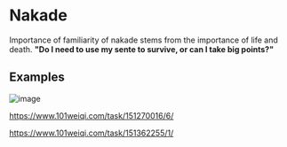 # Nakade

Importance of familiarity of nakade stems from the importance of life and death.
**"Do I need to use my sente to survive, or can I take big points?"**

## Examples
![image](https://user-images.githubusercontent.com/37749/222268090-e64bc43b-1701-43be-a853-a33ab87b310b.png)

https://www.101weiqi.com/task/151270016/6/

https://www.101weiqi.com/task/151362255/1/


